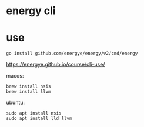 # energy cli

# use

```
go install github.com/energye/energy/v2/cmd/energy
```

https://energye.github.io/course/cli-use/

macos:
```
brew install nsis
brew install llvm
```

ubuntu:
```
sudo apt install nsis
sudo apt install lld llvm
```
